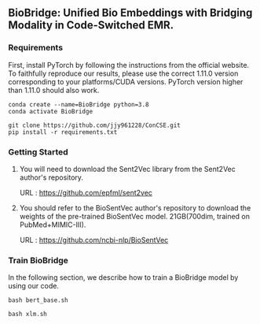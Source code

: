 ## BioBridge: Unified Bio Embeddings with Bridging Modality in Code-Switched EMR. ##

### Requirements ### 
First, install PyTorch by following the instructions from the official website. To faithfully reproduce our results, please use the correct 1.11.0 version corresponding to your platforms/CUDA versions. PyTorch version higher than 1.11.0 should also work.
```
conda create --name=BioBridge python=3.8
conda activate BioBridge

git clone https://github.com/jjy961228/ConCSE.git
pip install -r requirements.txt
```

### Getting Started ###

1. You will need to download the Sent2Vec library from the Sent2Vec author's repository.

    URL : https://github.com/epfml/sent2vec

2. You should refer to the BioSentVec author's repository to download the weights of the pre-trained BioSentVec model. 21GB(700dim, trained on PubMed+MIMIC-III). 

   URL : https://github.com/ncbi-nlp/BioSentVec



### Train BioBridge ###
In the following section, we describe how to train a BioBridge model by using our code.
```
bash bert_base.sh
```

```
bash xlm.sh
```
